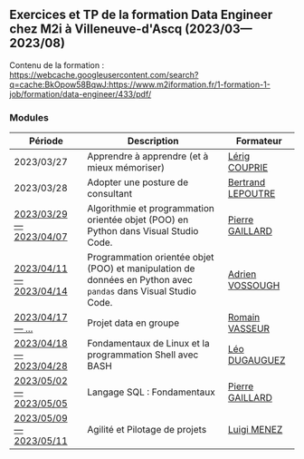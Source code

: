 ## Exercices et TP de la formation Data Engineer chez M2i à Villeneuve-d'Ascq (2023/03—2023/08)

Contenu de la formation : https://webcache.googleusercontent.com/search?q=cache:BkOpow58BqwJ:https://www.m2iformation.fr/1-formation-1-job/formation/data-engineer/433/pdf/

### Modules

| Période | Description | Formateur |
|---|---|---|
| 2023/03/27 | Apprendre à apprendre (et à mieux mémoriser) | [Lérig COUPRIE](https://fr.linkedin.com/in/lerigcouprie) |
| 2023/03/28 | Adopter une posture de consultant | [Bertrand LEPOUTRE](https://fr.linkedin.com/in/bertrand-lepoutre-26038a13) |
| [2023/03/29 — 2023/04/07](https://github.com/kirisakow/formation-data-engineer-m2i/blob/2023.03.29.python.algorithmie.et.POO/2023.03.29.python.algorithmie.et.POO/exercices.ipynb) | Algorithmie et programmation orientée objet (POO) en Python dans Visual Studio Code. | [Pierre GAILLARD](https://fr.linkedin.com/in/pierre--gaillard) |
| [2023/04/11 — 2023/04/14](https://github.com/kirisakow/formation-data-engineer-m2i/blob/2023.04.11.exo_pandas/Exercice_pandas.ipynb) | Programmation orientée objet (POO) et manipulation de données en Python avec `pandas` dans Visual Studio Code. | [Adrien VOSSOUGH](https://fr.linkedin.com/in/adrienvossough) |
| [2023/04/17 — ...](https://github.com/projet-data-code-de-source) | Projet data en groupe | [Romain VASSEUR](https://www.linkedin.com/in/romain-vasseur-baa89898/) |
| [2023/04/18 — 2023/04/28](https://github.com/kirisakow/formation-data-engineer-m2i/tree/2023.04.25.bash.scripting) | Fondamentaux de Linux et la programmation Shell avec BASH | [Léo DUGAUGUEZ](https://www.linkedin.com/in/léo-dugauguez/) |
| [2023/05/02 — 2023/05/05](https://github.com/kirisakow/formation-data-engineer-m2i/tree/2023.05.03.sql.mysql) | Langage SQL : Fondamentaux | [Pierre GAILLARD](https://fr.linkedin.com/in/pierre--gaillard) |
| [2023/05/09 — 2023/05/11](https://github.com/kirisakow/formation-data-engineer-m2i/tree/2023.05.02.agile.scrum) | Agilité et Pilotage de projets | [Luigi MENEZ](https://www.linkedin.com/in/luigi-menez-03a398221/) |